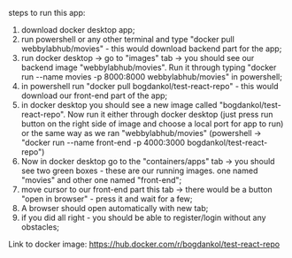 steps to run this app:
1) download docker desktop app;
2) run powershell or any other terminal and type "docker pull webbylabhub/movies" - this would download backend part for the app;
3) run docker desktop -> go to "images" tab -> you should see our backend image "webbylabhub/movies". Run it through typing "docker run --name movies -p 8000:8000 webbylabhub/movies" in powershell;
4) in powershell run "docker pull bogdankol/test-react-repo" - this would download our front-end part of the app;
5) in docker desktop you should see a new image called "bogdankol/test-react-repo". Now run it either through docker desktop (just press run button on the right side of image and choose a local port for app to run) or the same way as we ran "webbylabhub/movies" (powershell -> "docker run --name front-end -p 4000:3000 bogdankol/test-react-repo")
6) Now in docker desktop go to the "containers/apps" tab -> you should see two green boxes - these are our running images. one named "movies" and other one named "front-end";
7) move cursor to our front-end part this tab -> there would be a button "open in browser" - press it and wait for a few;
8) A browser should open automatically with new tab;
9) if you did all right - you should be able to register/login without any obstacles;

Link to docker image: https://hub.docker.com/r/bogdankol/test-react-repo